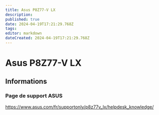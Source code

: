 ```yaml
---
title: Asus P8Z77-V LX
description: 
published: true
date: 2024-04-19T17:21:29.768Z
tags: 
editor: markdown
dateCreated: 2024-04-19T17:21:29.768Z
---
```


# Asus P8Z77-V LX

## Informations

### Page de support ASUS

<https://www.asus.com/fr/supportonly/p8z77v_lx/helpdesk_knowledge/>
